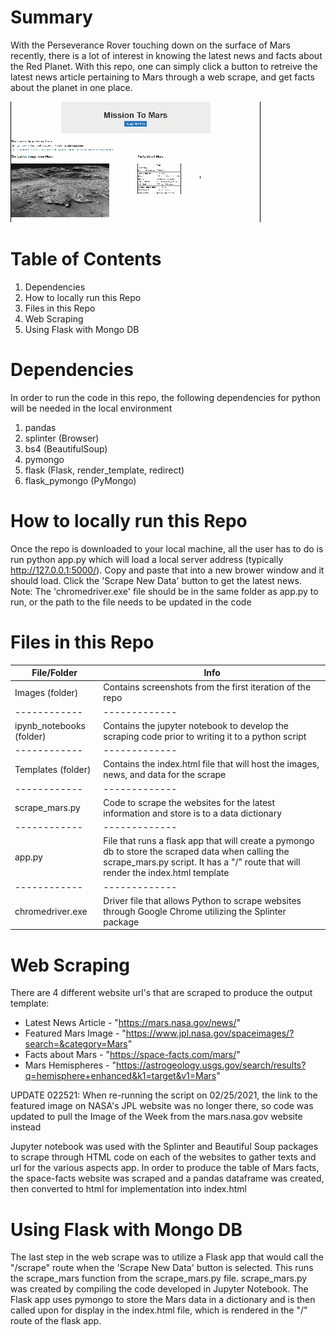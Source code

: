 # Summary

With the Perseverance Rover touching down on the surface of Mars recently, there is a lot of interest in knowing the latest news and facts about the Red Planet.  With this repo, one can simply click a button to retreive the latest news article pertaining to Mars through a web scrape, and get facts about the planet in one place.

![html gif](https://github.com/dborowski16/Mars-Mission-News-Data/blob/master/templates/html%20gif.gif)

# Table of Contents

1. Dependencies
2. How to locally run this Repo
3. Files in this Repo
4. Web Scraping
5. Using Flask with Mongo DB

# Dependencies
In order to run the code in this repo, the following dependencies for python will be needed in the local environment
1. pandas
2. splinter (Browser)
3. bs4 (BeautifulSoup)
4. pymongo
5. flask (Flask, render_template, redirect)
6. flask_pymongo (PyMongo)

# How to locally run this Repo
Once the repo is downloaded to your local machine, all the user has to do is run python app.py which will load a local server address (typically http://127.0.0.1:5000/).  Copy and paste that into a new brower window and it should load.  Click the 'Scrape New Data' button to get the latest news.
Note:  The 'chromedriver.exe' file should be in the same folder as app.py to run, or the path to the file needs to be updated in the code

# Files in this Repo
File/Folder | Info
------------ | -------------
Images (folder) | Contains screenshots from the first iteration of the repo
------------ | -------------
ipynb_notebooks (folder) | Contains the jupyter notebook to develop the scraping code prior to writing it to a python script
------------ | -------------
Templates (folder) | Contains the index.html file that will host the images, news, and data for the scrape
------------ | -------------
scrape_mars.py | Code to scrape the websites for the latest information and store is to a data dictionary
------------ | -------------
app.py | File that runs a flask app that will create a pymongo db to store the scraped data when calling the scrape_mars.py script.  It has a "/" route that will render the index.html template
------------ | -------------
chromedriver.exe | Driver file that allows Python to scrape websites through Google Chrome utilizing the Splinter package

# Web Scraping

There are 4 different website url's that are scraped to produce the output template:
* Latest News Article - "https://mars.nasa.gov/news/"
* Featured Mars Image - "https://www.jpl.nasa.gov/spaceimages/?search=&category=Mars"
* Facts about Mars - "https://space-facts.com/mars/"
* Mars Hemispheres - "https://astrogeology.usgs.gov/search/results?q=hemisphere+enhanced&k1=target&v1=Mars"

UPDATE 022521: When re-running the script on 02/25/2021, the link to the featured image on NASA's JPL website was no longer there, so code was updated to pull the Image of the Week from the mars.nasa.gov website instead

Jupyter notebook was used with the Splinter and Beautiful Soup packages to scrape through HTML code on each of the websites to gather texts and url for the various aspects app.  In order to produce the table of Mars facts, the space-facts website was scraped and a pandas dataframe was created, then converted to html for implementation into index.html

# Using Flask with Mongo DB

The last step in the web scrape was to utilize a Flask app that would call the "/scrape" route when the 'Scrape New Data' button is selected.  This runs the scrape_mars function from the scrape_mars.py file.  scrape_mars.py was created by compiling the code developed in Jupyter Notebook.  The Flask app uses pymongo to store the Mars data in a dictionary and is then called upon for display in the index.html file, which is rendered in the "/" route of the flask app.

